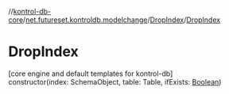 //[kontrol-db-core](../../../index.md)/[net.futureset.kontroldb.modelchange](../index.md)/[DropIndex](index.md)/[DropIndex](-drop-index.md)

# DropIndex

[core engine and default templates for kontrol-db]\
constructor(index: SchemaObject, table: Table, ifExists: [Boolean](https://kotlinlang.org/api/latest/jvm/stdlib/kotlin/-boolean/index.html))
